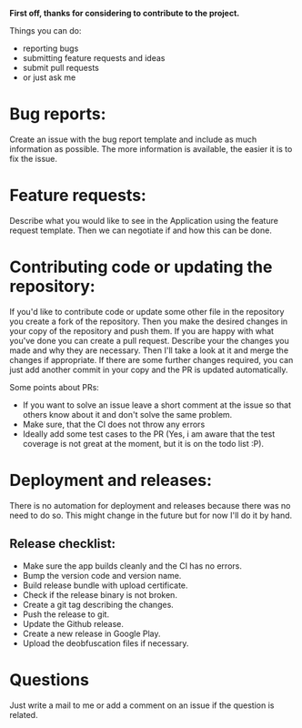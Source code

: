 __First off, thanks for considering to contribute to the project.__

Things you can do: 
- reporting bugs
- submitting feature requests and ideas
- submit pull requests
- or just ask me


# Bug reports:

Create an issue with the bug report template and include as much information as possible. The more
information is available, the easier it is to fix the issue.

# Feature requests:

Describe what you would like to see in the Application using the feature request template. Then we
can negotiate if and how this can be done.

# Contributing code or updating the repository:

If you'd like to contribute code or update some other file in the repository you create a fork of
the repository. Then you make the desired changes in your copy of the repository and push them. If
you are happy with what you've done you can create a pull request. Describe your the changes you
made and why they are necessary. Then I'll take a look at it and merge the changes if appropriate.
If there are some further changes required, you can just add another commit in your copy and the PR
is updated automatically.


Some points about PRs:
- If you want to solve an issue leave a short comment at the issue so that others know
  about it and don't solve the same problem.
- Make sure, that the CI does not throw any errors
- Ideally add some test cases to the PR (Yes, i am aware that the test coverage is not great at the
  moment, but it is on the todo list :P).

# Deployment and releases:

There is no automation for deployment and releases because there was no need to do so. This might
change in the future but for now I'll do it by hand.

## Release checklist:

- Make sure the app builds cleanly and the CI has no errors.
- Bump the version code and version name.
- Build release bundle with upload certificate.
- Check if the release binary is not broken.
- Create a git tag describing the changes.
- Push the release to git.
- Update the Github release.
- Create a new release in Google Play.
- Upload the deobfuscation files if necessary.

# Questions

Just write a mail to me or add a comment on an issue if the question is related.
